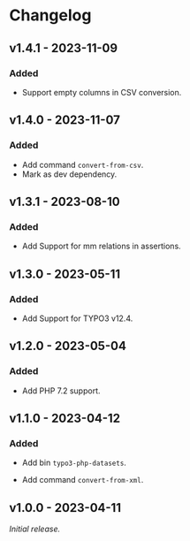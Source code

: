 # Changelog

## v1.4.1 - 2023-11-09

### Added

- Support empty columns in CSV conversion.

## v1.4.0 - 2023-11-07

### Added

- Add command `convert-from-csv`.
- Mark as dev dependency.

## v1.3.1 - 2023-08-10

### Added

- Add Support for mm relations in assertions.

## v1.3.0 - 2023-05-11

### Added

- Add Support for TYPO3 v12.4.

## v1.2.0 - 2023-05-04

### Added

- Add PHP 7.2 support.

## v1.1.0 - 2023-04-12

### Added

- Add bin `typo3-php-datasets`.

- Add command `convert-from-xml`.

## v1.0.0 - 2023-04-11

_Initial release._
